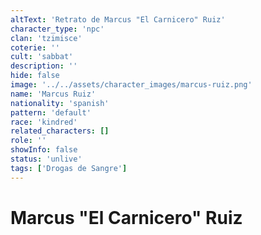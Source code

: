 ```yaml
---
altText: 'Retrato de Marcus "El Carnicero" Ruiz'
character_type: 'npc'
clan: 'tzimisce'
coterie: ''
cult: 'sabbat'
description: ''
hide: false
image: '../../assets/character_images/marcus-ruiz.png'
name: 'Marcus Ruiz'
nationality: 'spanish'
pattern: 'default'
race: 'kindred'
related_characters: []
role: ''
showInfo: false
status: 'unlive'
tags: ['Drogas de Sangre']
---
```


# Marcus "El Carnicero" Ruiz
